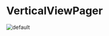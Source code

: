 # VerticalViewPager
![default](https://github.com/Rain-drops/VerticalViewPager/blob/master/gif/%E6%9C%AA%E6%A0%87%E9%A2%98-1.gif)
